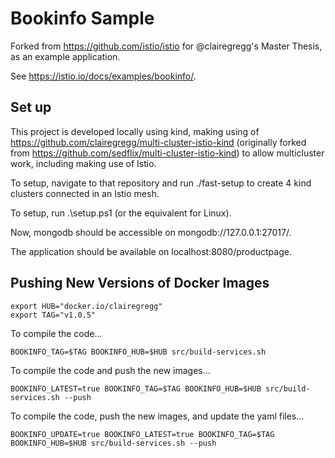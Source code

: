 # Bookinfo Sample

Forked from https://github.com/istio/istio for @clairegregg's Master Thesis, as an example application.

See <https://istio.io/docs/examples/bookinfo/>.

## Set up 
This project is developed locally using kind, making using of https://github.com/clairegregg/multi-cluster-istio-kind (originally forked from https://github.com/sedflix/multi-cluster-istio-kind) to allow multicluster work, including making use of Istio.

To setup, navigate to that repository and run ./fast-setup to create 4 kind clusters connected in an Istio mesh.

To setup, run .\setup.ps1 (or the equivalent for Linux).

Now, mongodb should be accessible on mongodb://127.0.0.1:27017/.

The application should be available on localhost:8080/productpage.

## Pushing New Versions of Docker Images

```
export HUB="docker.io/clairegregg"
export TAG="v1.0.5"
```

To compile the code...
```
BOOKINFO_TAG=$TAG BOOKINFO_HUB=$HUB src/build-services.sh
```

To compile the code and push the new images...
```
BOOKINFO_LATEST=true BOOKINFO_TAG=$TAG BOOKINFO_HUB=$HUB src/build-services.sh --push
```

To compile the code, push the new images, and update the yaml files...
```
BOOKINFO_UPDATE=true BOOKINFO_LATEST=true BOOKINFO_TAG=$TAG BOOKINFO_HUB=$HUB src/build-services.sh --push
```